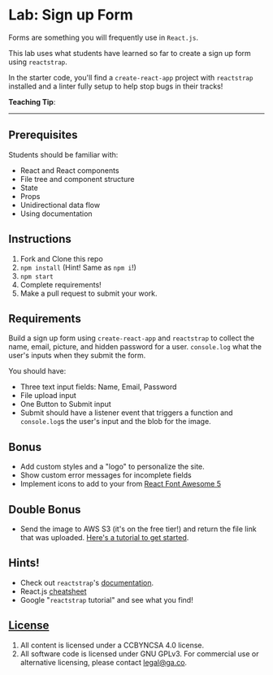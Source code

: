 # Lab: Sign up Form

Forms are something you will frequently use in `React.js`.

This lab uses what students have learned so far to create a sign up form using `reactstrap`.

In the starter code, you'll find a `create-react-app` project with `reactstrap` installed and a linter fully setup to help stop bugs in their tracks!

**Teaching Tip**:


</aside>

---

## Prerequisites

Students should be familiar with:

-   React and React components
-   File tree and component structure
-   State
-   Props
-   Unidirectional data flow
-   Using documentation

## Instructions

1.  Fork and Clone this repo
2.  `npm install` (Hint! Same as `npm i`!)  
3.  `npm start`
4.  Complete requirements!
5.  Make a pull request to submit your work.

## Requirements

Build a sign up form using `create-react-app` and `reactstrap` to collect the name, email, picture, and hidden password for a user. `console.log` what the user's inputs when they submit the form.

You should have:

* Three text input fields: Name, Email, Password
* File upload input
* One Button to Submit input
* Submit should have a listener event that triggers a function and `console.log`s the user's input and the blob for the image.

## Bonus

- Add custom styles and a "logo" to personalize the site.
- Show custom error messages for incomplete fields
- Implement icons to add to your from [React Font Awesome 5](https://github.com/FortAwesome/react-fontawesome)

## Double Bonus
- Send the image to AWS S3 (it's on the free tier!) and return the file link that was uploaded. [Here's a tutorial to get started](https://medium.freecodecamp.org/how-to-set-up-simple-image-upload-with-node-and-aws-s3-84e609248792).


## Hints!

- Check out `reactstrap`'s [documentation](https://github.com/reactstrap/reactstrap).
- React.js [cheatsheet](https://devhints.io/react)
- Google "`reactstrap` tutorial" and see what you find!

## [License](LICENSE)

1.  All content is licensed under a CC­BY­NC­SA 4.0 license.
1.  All software code is licensed under GNU GPLv3. For commercial use or
    alternative licensing, please contact legal@ga.co.
